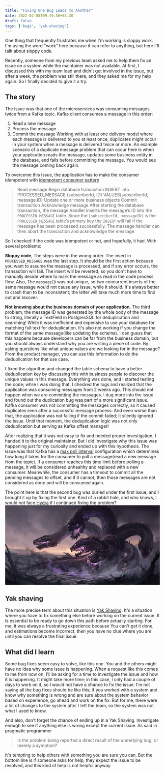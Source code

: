 ```yaml
---
title: "Fixing One Bug Leads to Another"
date: 2022-02-05T09:49:50+03:30
draft: false
tags: ['bugs', 'yak-shaving']
---
```


One thing that frequently frustrates me when I'm working is sloppy work. I'm using the word "work" here because it can refer to anything, but here I'll talk about sloppy code.

Recently, someone from my previous team asked me to help them fix an issue on a system while the maintainer was not available. At first, I discussed this with my team lead and didn't get involved in the issue, but after a week, the problem was still there, and they asked me for my help again. So I finally decided to give it a try.

## The story

The issue was that one of the microservices was consuming messages twice from a Kafka topic. Kafka client consumes a message in this order:

1. Read a new message
2. Process the message
3. Commit the message
Working with at least one delivery model where each message is delivered to you at least once, duplicates might occur in your system when a message is delivered twice or more.
An example scenario of a duplicate message problem that can occur here is when your application reads the message, updates some business entity in the database, and fails before committing the message. You would see the message coming back again.

To overcome this issue, the application has to make the consumer idempotent with [idempotent consumer pattern](https://chrisrichardson.net/post/microservices/patterns/2020/10/16/idempotent-consumer.html#:~:text=Specifically%2C%20if%20Apache%20Kafka%20invokes,execute%20the%20database%20transaction%20repeatedly)
> Read message
    Begin database transaction
    INSERT into PROCESSED_MESSAGE (subscriberId, ID) VALUES(subscriberId, message.ID)
    Update one or more business objects
    Commit transaction
    Acknowledge message
After starting the database transaction, the message handler inserts the message’s ID into the `PROCESSED_MESSAGE` table. Since the `(subscriberId, messageID)` is the `PROCESSED_MESSAGE` table’s primary key the `INSERT` will fail if the message has been processed successfully. The message handler can then abort the transaction and acknowledge the message.

So I checked if the code was idempotent or not, and hopefully, it had. With several problems:

**Sloppy code**,
The steps were in the wrong order. The insert in `PROCESSED_MESSAGE` was the last step. It should be the first action because you want to assume the message is processed, and if any error occurs, the transaction will fail. The insert will be reverted, so you don't have to manually decide where to mark the message as read in the code process flow.
Also, The `messageID` was not unique, so two concurrent inserts of the same message would not cause any issue, while it should. It's always better to crash than to be inconsistent; the latter will take much more time to find out and recover.

**Not knowing about the business domain of your application**,
The third problem; the message ID was generated by the whole body of the message to string, literally a TextField in PostgresSQL for deduplication and searching! While it was inefficient and expensive to use your database for matching full text for deduplication. It's also not working if you change the format of the same message(like updating the schema).
I can guess that this happens because developers can be far from the business domain, but you should always understand why you are writing a piece of code. By asking questions like what unique values are we looking for in the message? From the product manager, you can use this information to do the deduplication for that use case.

I fixed the algorithm and changed the table schema to have a better deduplication key by discussing this with business people to discover the unique values in this message. Everything was done, and I started testing the code; while I was doing that, I checked the logs and realized that the application was consuming messages from 2 weeks ago. This should not happen when we are committing the messages. I dug more into the issue and found out the duplication bug was part of a more significant issue. Kafka consumer was not committing the messages correctly, so it caused duplicates even after a successful message process. And even worse than that, the application was not failing if the commit failed; it silently ignored the issue. Until that moment, the deduplication logic was not only deduplication but serving as Kafka offset manager!

After realizing that it was not easy to fix and needed proper investigation, I handed it to the original maintainer. But I did investigate why this issue was happening just for my curiosity and ended up with this hypothesis.
The issue was that Kafka has a [max poll interval](https://docs.confluent.io/platform/current/installation/configuration/consumer-configs.html#consumerconfigs_max.poll.interval.ms) configuration which determines how long it takes for the consumer to poll a message(read a new message from the topic). If a consumer reaches this time limit before polling a message, it will be considered unhealthy and replaced with a new consumer. Meanwhile, the consumer has a timeout to commit all the pending messages to offset, and if it cannot, then those messages are not considered as done and will be consumed again.

The point here is that the second bug was buried under the first issue, and I brought it up by fixing the first one. Kind of a rabbit hole, and who knows, I would not face [Hydra](https://en.wikipedia.org/wiki/Lernaean_Hydra) if I continued fixing the problem?
![Hydra, a see monster that that as soon as one head was cut off, two more heads would emerge from the fresh wound](/Hydra.png)

## Yak shaving

The more precise term about this situation is [Yak Shaving](https://seths.blog/2005/03/dont_shave_that/). It's a situation where you have to fix something else before working on the current issue.
It is essential to be ready to go down this path before actually starting. For me, it was always a frustrating experience because You can't get it done, and estimations become incorrect, then you have no clue where you are until you can resolve the final issue.

## What did I learn

Some bug fixes seem easy to solve, like this one. You and the others might have no idea why some issue is happening. When a request like this comes to me from now on, I'll be asking for a time to investigate the issue and how it is happening. It might take more time; in this case, I only had a couple of days to work on it, so I would not have a chance to fix the issue.
I'm not saying all the bug fixes should be like this; if you worked with a system and know why something is wrong and are sure about the system behavior based on experience, go ahead and work on the fix. But for me, there were a lot of changes to the system after I left the team, so the system was not what I used to know.

And also, don't forget the chance of ending up in a Yak Shaving. Investigate enough to see if anything else is wrong except the current issue.
As said in pragmatic programmer
> Is the problem being reported a direct result of the underlying bug, or merely a symptom?

It's tempting to help others with something you are sure you can. But the bottom line is if someone asks for help, they expect the issue to be resolved, and this kind of help is not helpful anyway.

